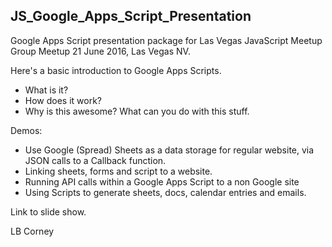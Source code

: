 ## JS_Google_Apps_Script_Presentation

Google Apps Script presentation package for Las Vegas JavaScript Meetup Group Meetup 21 June 2016, Las Vegas NV.

Here's a basic introduction to Google Apps Scripts.

- What is it?
- How does it work?
- Why is this awesome? What can you do with this stuff.

Demos:

- Use Google (Spread) Sheets as a data storage for regular website, via JSON calls to a Callback function.
- Linking sheets, forms and script to a website.
- Running API calls within a Google Apps Script to a non Google site
- Using Scripts to generate sheets, docs, calendar entries and emails.

Link to slide show.

LB Corney
